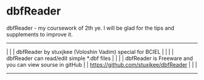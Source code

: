 dbfReader
=========

dbfReader - my coursework of 2th ye. I will be glad for the tips and supplements to improve it.

*******************************************************************************
|                                                                             |
|        dbfReader by stuxjkee (Voloshin Vadim) special for BCIEL             |
|                                                                             |
|               dbfReader can read/edit simple *.dbf files                    |
|                                                                             |
|          dbfReader is Freeware and you can view sourse in gitHub            |
|                  https://github.com/stuxjkee/dbfReader                      |
|                                                                             |
*******************************************************************************
